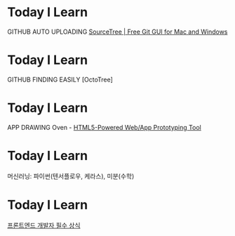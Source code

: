 # Today I Learn

GITHUB AUTO UPLOADING 
[SourceTree | Free Git GUI for Mac and Windows](https://www.sourcetreeapp.com/)

# Today I Learn

GITHUB FINDING EASILY
[OctoTree]

# Today I Learn

APP DRAWING Oven - [HTML5-Powered Web/App Prototyping Tool](https://ovenapp.io/)

# Today I Learn

머신러닝: 파이썬(텐서플로우, 케라스), 미분(수학)

# Today I Learn
[프론트엔드 개발자 필수 상식](https://github.com/Songhun/Front-end-Developer-Interview-Questions/blob/master/Korean/README_KR.md)
